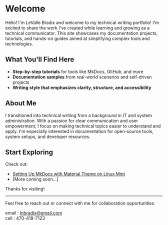 # Welcome

Hello! I'm LeValle Bradix and welcome to my technical writing portfolio! I'm excited to share the work I've created while learning and growing as a technical communicator. This site showcases my documentation projects, tutorials, and hands-on guides aimed at simplifying complex tools and technologies.

## What You'll Find Here

- **Step-by-step tutorials** for tools like MkDocs, GitHub, and more
- **Documentation samples** from real-world scenarios and self-driven projects
- **Writing style that emphasizes clarity, structure, and accessibility**

## About Me

I transitioned into technical writing from a background in IT and system administration. With a passion for clear communication and user empowerment, I focus on making technical topics easier to understand and apply. I'm especially interested in documentation for open-source tools, system setups, and developer resources.

## Start Exploring

Check out:
- [Setting Up MkDocs with Material Theme on Linux Mint](setup-mkdocs-on-mint.md)  
- [More coming soon...]

Thanks for visiting!

---

Feel free to reach out or connect with me for collaboration opportunities.

email : lnbradix@gmail.com  
cell : 470-418-7123
